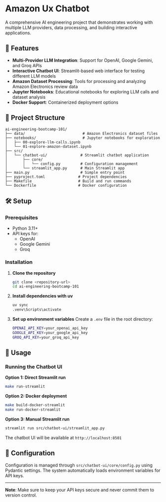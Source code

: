 # Amazon Ux Chatbot

A comprehensive AI engineering project that demonstrates working with multiple LLM providers, data processing, and building interactive applications.

## 🚀 Features

- **Multi-Provider LLM Integration**: Support for OpenAI, Google Gemini, and Groq APIs
- **Interactive Chatbot UI**: Streamlit-based web interface for testing different LLM models
- **Amazon Dataset Processing**: Tools for processing and analyzing Amazon Electronics review data
- **Jupyter Notebooks**: Educational notebooks for exploring LLM calls and dataset analysis
- **Docker Support**: Containerized deployment options

## 📁 Project Structure

```
ai-engineering-bootcamp-101/
├── data/                          # Amazon Electronics dataset files
├── notebooks/                     # Jupyter notebooks for exploration
│   ├── 00-explore-llm-calls.ipynb
│   └── 01-explore-amazon-dataset.ipynb
├── src/
│   └── chatbot-ui/               # Streamlit chatbot application
│       ├── core/
│       │   └── config.py         # Configuration management
│       └── streamlit_app.py      # Main Streamlit app
├── main.py                       # Simple entry point
├── pyproject.toml               # Project dependencies
├── Makefile                     # Build and run commands
└── Dockerfile                   # Docker configuration
```

## 🛠️ Setup

### Prerequisites

- Python 3.11+
- API keys for:
  - OpenAI
  - Google Gemini
  - Groq

### Installation

1. **Clone the repository**
   ```bash
   git clone <repository-url>
   cd ai-engineering-bootcamp-101
   ```

2. **Install dependencies with uv**
   ```bash
   uv sync
   .venv\Scripts\activate
   ```

3. **Set up environment variables**
   Create a `.env` file in the root directory:
   ```bash
   OPENAI_API_KEY=your_openai_api_key
   GOOGLE_API_KEY=your_google_api_key
   GROQ_API_KEY=your_groq_api_key
   ```

## 🚀 Usage

### Running the Chatbot UI

**Option 1: Direct Streamlit run**
```bash
make run-streamlit
```

**Option 2: Docker deployment**
```bash
make build-docker-streamlit
make run-docker-streamlit
```

**Option 3: Manual Streamlit run**
```bash
streamlit run src/chatbot-ui/streamlit_app.py
```

The chatbot UI will be available at `http://localhost:8501`


## 🔧 Configuration

Configuration is managed through `src/chatbot-ui/core/config.py` using Pydantic settings. The system automatically loads environment variables for API keys.


---

**Note**: Make sure to keep your API keys secure and never commit them to version control.

